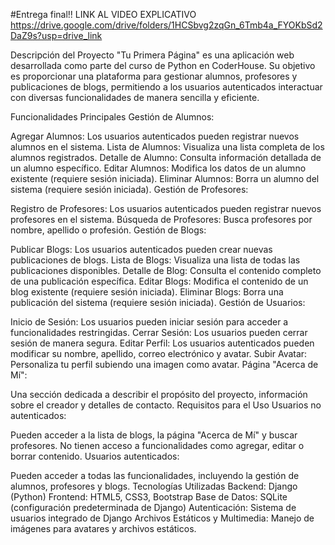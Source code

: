#Entrega final!!
LINK AL VIDEO EXPLICATIVO
https://drive.google.com/drive/folders/1HCSbvg2zqGn_6Tmb4a_FYOKbSd2DaZ9s?usp=drive_link

Descripción del Proyecto
"Tu Primera Página" es una aplicación web desarrollada como parte del curso de Python en CoderHouse. Su objetivo es proporcionar una plataforma para gestionar alumnos, profesores y publicaciones de blogs, permitiendo a los usuarios autenticados interactuar con diversas funcionalidades de manera sencilla y eficiente.

Funcionalidades Principales
Gestión de Alumnos:

Agregar Alumnos: Los usuarios autenticados pueden registrar nuevos alumnos en el sistema.
Lista de Alumnos: Visualiza una lista completa de los alumnos registrados.
Detalle de Alumno: Consulta información detallada de un alumno específico.
Editar Alumnos: Modifica los datos de un alumno existente (requiere sesión iniciada).
Eliminar Alumnos: Borra un alumno del sistema (requiere sesión iniciada).
Gestión de Profesores:

Registro de Profesores: Los usuarios autenticados pueden registrar nuevos profesores en el sistema.
Búsqueda de Profesores: Busca profesores por nombre, apellido o profesión.
Gestión de Blogs:

Publicar Blogs: Los usuarios autenticados pueden crear nuevas publicaciones de blogs.
Lista de Blogs: Visualiza una lista de todas las publicaciones disponibles.
Detalle de Blog: Consulta el contenido completo de una publicación específica.
Editar Blogs: Modifica el contenido de un blog existente (requiere sesión iniciada).
Eliminar Blogs: Borra una publicación del sistema (requiere sesión iniciada).
Gestión de Usuarios:

Inicio de Sesión: Los usuarios pueden iniciar sesión para acceder a funcionalidades restringidas.
Cerrar Sesión: Los usuarios pueden cerrar sesión de manera segura.
Editar Perfil: Los usuarios autenticados pueden modificar su nombre, apellido, correo electrónico y avatar.
Subir Avatar: Personaliza tu perfil subiendo una imagen como avatar.
Página "Acerca de Mí":

Una sección dedicada a describir el propósito del proyecto, información sobre el creador y detalles de contacto.
Requisitos para el Uso
Usuarios no autenticados:

Pueden acceder a la lista de blogs, la página "Acerca de Mí" y buscar profesores.
No tienen acceso a funcionalidades como agregar, editar o borrar contenido.
Usuarios autenticados:

Pueden acceder a todas las funcionalidades, incluyendo la gestión de alumnos, profesores y blogs.
Tecnologías Utilizadas
Backend: Django (Python)
Frontend: HTML5, CSS3, Bootstrap
Base de Datos: SQLite (configuración predeterminada de Django)
Autenticación: Sistema de usuarios integrado de Django
Archivos Estáticos y Multimedia:
Manejo de imágenes para avatares y archivos estáticos.
